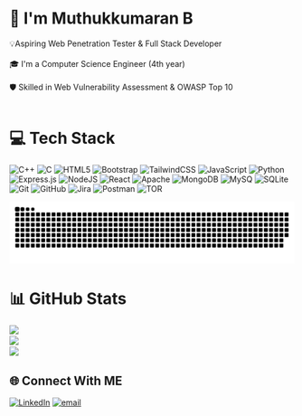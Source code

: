 # 👋 I'm Muthukkumaran B
💡Aspiring Web Penetration Tester & Full Stack Developer<br><br>🎓 I'm a Computer Science Engineer (4th year)<br><br>🛡️ Skilled in Web Vulnerability Assessment & OWASP Top 10<br><br>

# 💻 Tech Stack
![C++](https://img.shields.io/badge/c++-%2300599C.svg?style=for-the-badge&logo=c%2B%2B&logoColor=white) ![C](https://img.shields.io/badge/c-%2300599C.svg?style=for-the-badge&logo=c&logoColor=white) ![HTML5](https://img.shields.io/badge/html5-%23E34F26.svg?style=for-the-badge&logo=html5&logoColor=white) ![Bootstrap](https://img.shields.io/badge/bootstrap-%238511FA.svg?style=for-the-badge&logo=bootstrap&logoColor=white) ![TailwindCSS](https://img.shields.io/badge/tailwindcss-%2338B2AC.svg?style=for-the-badge&logo=tailwind-css&logoColor=white) ![JavaScript](https://img.shields.io/badge/javascript-%23323330.svg?style=for-the-badge&logo=javascript&logoColor=%23F7DF1E) ![Python](https://img.shields.io/badge/python-3670A0?style=for-the-badge&logo=python&logoColor=ffdd54) ![Express.js](https://img.shields.io/badge/express.js-%23404d59.svg?style=for-the-badge&logo=express&logoColor=%2361DAFB) ![NodeJS](https://img.shields.io/badge/node.js-6DA55F?style=for-the-badge&logo=node.js&logoColor=white) ![React](https://img.shields.io/badge/react-%2320232a.svg?style=for-the-badge&logo=react&logoColor=%2361DAFB) ![Apache](https://img.shields.io/badge/apache-%23D42029.svg?style=for-the-badge&logo=apache&logoColor=white) ![MongoDB](https://img.shields.io/badge/MongoDB-%234ea94b.svg?style=for-the-badge&logo=mongodb&logoColor=white) ![MySQ](https://img.shields.io/badge/mysql-4479A1.svg?style=for-the-badge&logo=mysql&logoColor=white) ![SQLite](https://img.shields.io/badge/sqlite-%2307405e.svg?style=for-the-badge&logo=sqlite&logoColor=white) ![Git](https://img.shields.io/badge/git-%23F05033.svg?style=for-the-badge&logo=git&logoColor=white) ![GitHub](https://img.shields.io/badge/github-%23121011.svg?style=for-the-badge&logo=github&logoColor=white) ![Jira](https://img.shields.io/badge/jira-%230A0FFF.svg?style=for-the-badge&logo=jira&logoColor=white) ![Postman](https://img.shields.io/badge/Postman-FF6C37?style=for-the-badge&logo=postman&logoColor=white) ![TOR](https://img.shields.io/badge/tor-%237E4798.svg?style=for-the-badge&logo=tor-project&logoColor=white)

<picture>
  <source media="(prefers-color-scheme: dark)" srcset="https://raw.githubusercontent.com/Muthu39/Muthu39/output/github-snake-dark.svg" />
  <source media="(prefers-color-scheme: light)" srcset="https://raw.githubusercontent.com/Muthu39/Muthu39/output/github-snake.svg" />
  <img alt="github-snake" src="https://raw.githubusercontent.com/Muthu39/Muthu39/output/github-snake.svg" />
</picture>

# 📊 GitHub Stats
![](https://github-readme-stats.vercel.app/api?username=Muthu39&theme=dark&hide_border=false&include_all_commits=true&count_private=false)<br/>
![](https://nirzak-streak-stats.vercel.app/?user=Muthu39&theme=dark&hide_border=false)<br/>
![](https://github-readme-stats.vercel.app/api/top-langs/?username=Muthu39&theme=dark&hide_border=false&include_all_commits=true&count_private=false&layout=compact)


## 🌐 Connect With ME
[![LinkedIn](https://img.shields.io/badge/LinkedIn-%230077B5.svg?logo=linkedin&logoColor=white)](https://linkedin.com/in/https://www.linkedin.com/in/bmk03/) [![email](https://img.shields.io/badge/Email-D14836?logo=gmail&logoColor=white)](mailto:muthukkumaran003@gmail.com) 
